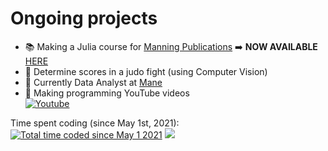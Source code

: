 # Ongoing projects

- 📚 Making a Julia course for [Manning Publications](https://www.manning.com/)   ➡️   **NOW AVAILABLE** [HERE](https://www.manning.com/liveprojectseries/learn-julia-ser?utm_source=jorisl&utm_medium=affiliate&utm_campaign=liveproject_limonier_learn_2_9_22&a_aid=jorisl&a_bid=18156088)
- 🥋 Determine scores in a judo fight (using Computer Vision)
- 🧪 Currently Data Analyst at [Mane](https://www.mane.com/)
- 🎥 Making programming YouTube videos <a
target="_blank" rel="noopener noreferrer" href="https://www.youtube.com/channel/UCRiPdnPDn3FljsRmFhbMpeg">  
  <img alt="Youtube" src="https://img.shields.io/badge/Joris LIMONIER (Dataphile)%20-%23FF0000.svg?&style=plastic&logo=YouTube&logoColor=white"/>
</a>
Time spent coding (since May 1st, 2021): 
<a href="https://wakatime.com/@34351164-48d1-4b56-93eb-d9857f8a14f2"><img src="https://wakatime.com/badge/user/34351164-48d1-4b56-93eb-d9857f8a14f2.svg" alt="Total time coded since May 1 2021" /></a>


<img src="https://wakatime.com/share/@JorisLimonier/5385293f-2fff-4d6b-bf1f-b36c1e544b7a.svg">

